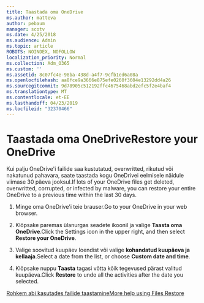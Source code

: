 ```yaml
---
title: Taastada oma OneDrive
ms.author: matteva
author: pebaum
manager: scotv
ms.date: 4/25/2018
ms.audience: Admin
ms.topic: article
ROBOTS: NOINDEX, NOFOLLOW
localization_priority: Normal
ms.collection: Adm_O365
ms.custom: ''
ms.assetid: 8c07fc4e-98ba-438d-a4f7-9cfb1ed6a08a
ms.openlocfilehash: aa8fce9a3666e875efe0260f3604e13292dd4a26
ms.sourcegitcommit: 9d78905c512192ffc4675468abd2efc5f2e4baf4
ms.translationtype: MT
ms.contentlocale: et-EE
ms.lasthandoff: 04/23/2019
ms.locfileid: "32370466"
---
```

# <a name="restore-your-onedrive"></a><span data-ttu-id="57990-102">Taastada oma OneDrive</span><span class="sxs-lookup"><span data-stu-id="57990-102">Restore your OneDrive</span></span>

<span data-ttu-id="57990-103">Kui palju OneDrive'i failide saa kustutatud, overwritted, rikutud või nakatunud pahavara, saate taastada kogu OneDrivei eelmisele näidule viimase 30 päeva jooksul.</span><span class="sxs-lookup"><span data-stu-id="57990-103">If lots of your OneDrive files get deleted, overwritted, corrupted, or infected by malware, you can restore your entire OneDrive to a previous time within the last 30 days.</span></span>
  
1. <span data-ttu-id="57990-104">Minge oma OneDrive'i teie brauser.</span><span class="sxs-lookup"><span data-stu-id="57990-104">Go to your OneDrive in your web browser.</span></span>
    
2. <span data-ttu-id="57990-105">Klõpsake paremas ülanurgas seadete ikoonil ja valige **Taasta oma OneDrive**.</span><span class="sxs-lookup"><span data-stu-id="57990-105">Click the Settings icon in the upper right, and then select **Restore your OneDrive**.</span></span>
    
3. <span data-ttu-id="57990-106">Valige soovitud kuupäev loendist või valige **kohandatud kuupäeva ja kellaaja**.</span><span class="sxs-lookup"><span data-stu-id="57990-106">Select a date from the list, or choose **Custom date and time**.</span></span>
    
4. <span data-ttu-id="57990-107">Klõpsake nuppu **Taasta** tagasi võtta kõik tegevused pärast valitud kuupäeva.</span><span class="sxs-lookup"><span data-stu-id="57990-107">Click **Restore** to undo all the activities after the date you selected.</span></span> 
    
[<span data-ttu-id="57990-108">Rohkem abi kasutades failide taastamine</span><span class="sxs-lookup"><span data-stu-id="57990-108">More help using Files Restore</span></span>](https://go.microsoft.com/fwlink/?linkid=872874)
  

